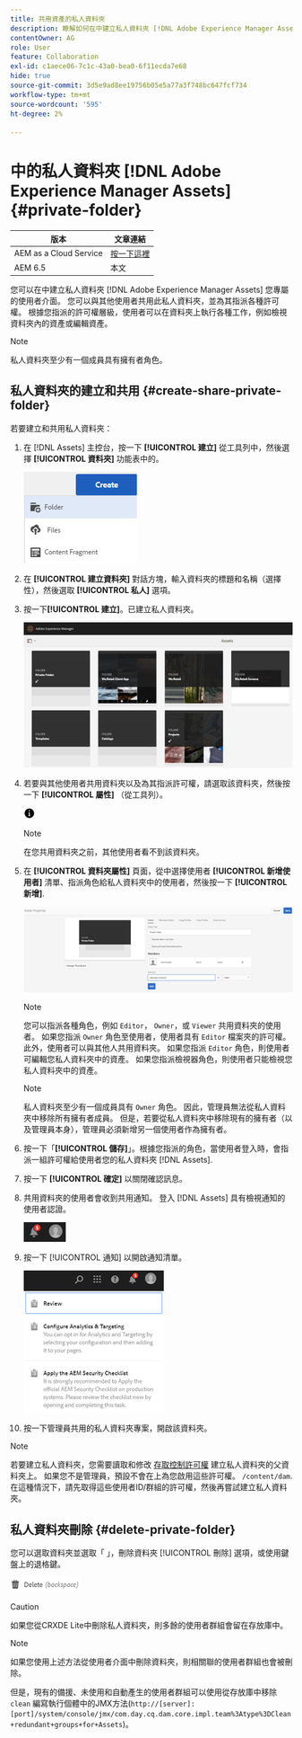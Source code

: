 ```yaml
---
title: 共用資產的私人資料夾
description: 瞭解如何在中建立私人資料夾 [!DNL Adobe Experience Manager Assets] 並與其他使用者共用，且指派各種許可權給他們。
contentOwner: AG
role: User
feature: Collaboration
exl-id: c1aece06-7c1c-43a0-bea0-6f11ecda7e68
hide: true
source-git-commit: 3d5e9ad8ee19756b05e5a77a3f748bc647fcf734
workflow-type: tm+mt
source-wordcount: '595'
ht-degree: 2%

---
```


# 中的私人資料夾 [!DNL Adobe Experience Manager Assets] {#private-folder}

| 版本 | 文章連結 |
| -------- | ---------------------------- |
| AEM as a Cloud Service  | [按一下這裡](https://experienceleague.adobe.com/docs/experience-manager-cloud-service/content/assets/manage/private-folder.html?lang=en) |
| AEM 6.5 | 本文 |

您可以在中建立私人資料夾 [!DNL Adobe Experience Manager Assets] 您專屬的使用者介面。 您可以與其他使用者共用此私人資料夾，並為其指派各種許可權。 根據您指派的許可權層級，使用者可以在資料夾上執行各種工作，例如檢視資料夾內的資產或編輯資產。

>[!NOTE]
>
>私人資料夾至少有一個成員具有擁有者角色。

## 私人資料夾的建立和共用 {#create-share-private-folder}

若要建立和共用私人資料夾：

1. 在 [!DNL Assets] 主控台，按一下 **[!UICONTROL 建立]** 從工具列中，然後選擇 **[!UICONTROL 資料夾]** 功能表中的。

   ![建立資產資料夾](assets/Create-folder.png)

1. 在 **[!UICONTROL 建立資料夾]** 對話方塊，輸入資料夾的標題和名稱（選擇性），然後選取 **[!UICONTROL 私人]** 選項。

1. 按一下&#x200B;**[!UICONTROL 建立]**。已建立私人資料夾。

   ![chlimage_1-413](assets/chlimage_1-413.png)

1. 若要與其他使用者共用資料夾以及為其指派許可權，請選取該資料夾，然後按一下 **[!UICONTROL 屬性]** （從工具列）。

   ![資訊選項](assets/do-not-localize/info-circle-icon.png)

   >[!NOTE]
   >
   >在您共用資料夾之前，其他使用者看不到該資料夾。

1. 在 **[!UICONTROL 資料夾屬性]** 頁面，從中選擇使用者 **[!UICONTROL 新增使用者]** 清單、指派角色給私人資料夾中的使用者，然後按一下 **[!UICONTROL 新增]**.

   ![chlimage_1-415](assets/chlimage_1-415.png)

   >[!NOTE]
   >
   >您可以指派各種角色，例如 `Editor`， `Owner`，或 `Viewer` 共用資料夾的使用者。 如果您指派 `Owner` 角色至使用者，使用者具有 `Editor` 檔案夾的許可權。 此外，使用者可以與其他人共用資料夾。 如果您指派 `Editor` 角色，則使用者可編輯您私人資料夾中的資產。 如果您指派檢視器角色，則使用者只能檢視您私人資料夾中的資產。

   >[!NOTE]
   >
   >私人資料夾至少有一個成員具有 `Owner` 角色。 因此，管理員無法從私人資料夾中移除所有擁有者成員。 但是，若要從私人資料夾中移除現有的擁有者（以及管理員本身），管理員必須新增另一個使用者作為擁有者。

1. 按一下「**[!UICONTROL 儲存]**」。根據您指派的角色，當使用者登入時，會指派一組許可權給使用者您的私人資料夾 [!DNL Assets].
1. 按一下 **[!UICONTROL 確定]** 以關閉確認訊息。
1. 共用資料夾的使用者會收到共用通知。 登入 [!DNL Assets] 具有檢視通知的使用者認證。

   ![chlimage_1-416](assets/chlimage_1-416.png)

1. 按一下 [!UICONTROL 通知] 以開啟通知清單。

   ![通知清單](assets/Assets-Notification.png)

1. 按一下管理員共用的私人資料夾專案，開啟該資料夾。

>[!NOTE]
>
>若要建立私人資料夾，您需要讀取和修改 [存取控制許可權](/help/sites-administering/security.md#permissions-in-aem) 建立私人資料夾的父資料夾上。 如果您不是管理員，預設不會在上為您啟用這些許可權。 `/content/dam`. 在這種情況下，請先取得這些使用者ID/群組的許可權，然後再嘗試建立私人資料夾。

## 私人資料夾刪除 {#delete-private-folder}

您可以選取資料夾並選取「 」，刪除資料夾 [!UICONTROL 刪除] 選項，或使用鍵盤上的退格鍵。

![刪除頂端選單中的選項](assets/delete-option.png)

>[!CAUTION]
>
>如果您從CRXDE Lite中刪除私人資料夾，則多餘的使用者群組會留在存放庫中。

>[!NOTE]
>
>如果您使用上述方法從使用者介面中刪除資料夾，則相關聯的使用者群組也會被刪除。
>
>但是，現有的備援、未使用和自動產生的使用者群組可以使用從存放庫中移除 `clean` 編寫執行個體中的JMX方法(`http://[server]:[port]/system/console/jmx/com.day.cq.dam.core.impl.team%3Atype%3DClean+redundant+groups+for+Assets`)。
